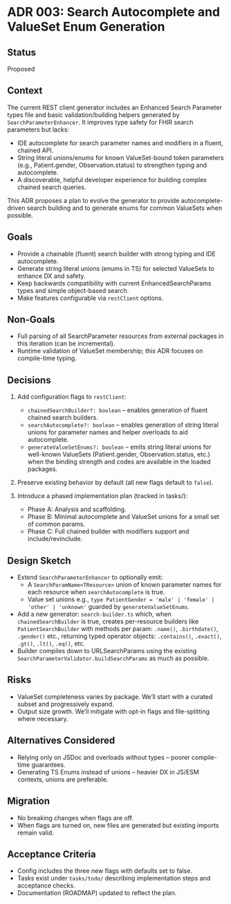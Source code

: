 # ADR 003: Search Autocomplete and ValueSet Enum Generation

## Status
Proposed

## Context
The current REST client generator includes an Enhanced Search Parameter types file and basic validation/building helpers generated by `SearchParameterEnhancer`. It improves type safety for FHIR search parameters but lacks:

- IDE autocomplete for search parameter names and modifiers in a fluent, chained API.
- String literal unions/enums for known ValueSet-bound token parameters (e.g., Patient.gender, Observation.status) to strengthen typing and autocomplete.
- A discoverable, helpful developer experience for building complex chained search queries.

This ADR proposes a plan to evolve the generator to provide autocomplete-driven search building and to generate enums for common ValueSets when possible.

## Goals
- Provide a chainable (fluent) search builder with strong typing and IDE autocomplete.
- Generate string literal unions (enums in TS) for selected ValueSets to enhance DX and safety.
- Keep backwards compatibility with current EnhancedSearchParams types and simple object-based search.
- Make features configurable via `restClient` options.

## Non-Goals
- Full parsing of all SearchParameter resources from external packages in this iteration (can be incremental).
- Runtime validation of ValueSet membership; this ADR focuses on compile-time typing.

## Decisions
1. Add configuration flags to `restClient`:
   - `chainedSearchBuilder?: boolean` – enables generation of fluent chained search builders.
   - `searchAutocomplete?: boolean` – enables generation of string literal unions for parameter names and helper overloads to aid autocomplete.
   - `generateValueSetEnums?: boolean` – emits string literal unions for well-known ValueSets (Patient.gender, Observation.status, etc.) when the binding strength and codes are available in the loaded packages.

2. Preserve existing behavior by default (all new flags default to `false`).

3. Introduce a phased implementation plan (tracked in tasks/):
   - Phase A: Analysis and scaffolding.
   - Phase B: Minimal autocomplete and ValueSet unions for a small set of common params.
   - Phase C: Full chained builder with modifiers support and include/revinclude.

## Design Sketch
- Extend `SearchParameterEnhancer` to optionally emit:
  - A `SearchParamName<TResource>` union of known parameter names for each resource when `searchAutocomplete` is true.
  - Value set unions e.g., `type PatientGender = 'male' | 'female' | 'other' | 'unknown'` guarded by `generateValueSetEnums`.
- Add a new generator: `search-builder.ts` which, when `chainedSearchBuilder` is true, creates per-resource builders like `PatientSearchBuilder` with methods per param: `.name()`, `.birthdate()`, `.gender()` etc., returning typed operator objects: `.contains()`, `.exact()`, `.gt()`, `.lt()`, `.eq()`, etc.
- Builder compiles down to URLSearchParams using the existing `SearchParameterValidator.buildSearchParams` as much as possible.

## Risks
- ValueSet completeness varies by package. We’ll start with a curated subset and progressively expand.
- Output size growth. We’ll mitigate with opt-in flags and file-splitting where necessary.

## Alternatives Considered
- Relying only on JSDoc and overloads without types – poorer compile-time guarantees.
- Generating TS Enums instead of unions – heavier DX in JS/ESM contexts, unions are preferable.

## Migration
- No breaking changes when flags are off.
- When flags are turned on, new files are generated but existing imports remain valid.

## Acceptance Criteria
- Config includes the three new flags with defaults set to false.
- Tasks exist under `tasks/todo/` describing implementation steps and acceptance checks.
- Documentation (ROADMAP) updated to reflect the plan.
